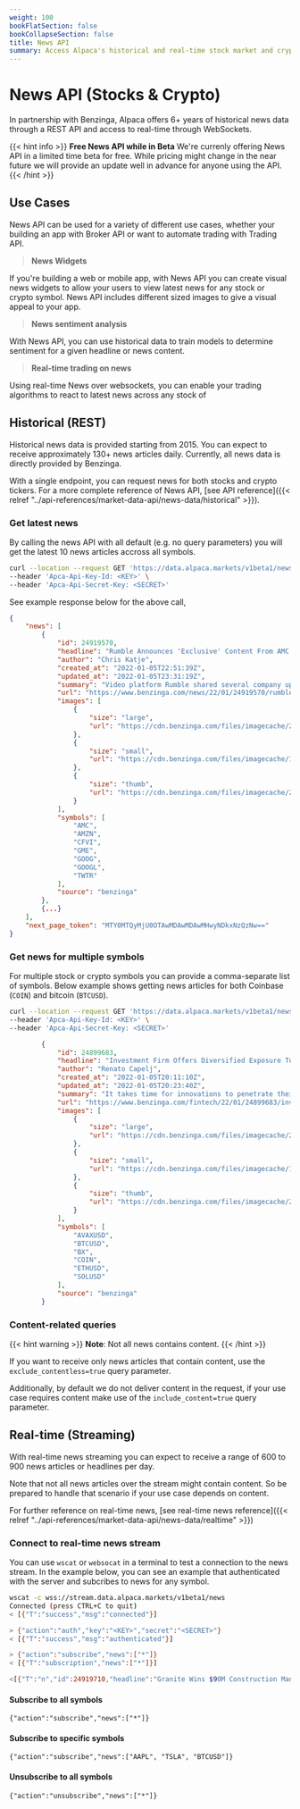 ```yaml
---
weight: 100
bookFlatSection: false
bookCollapseSection: false
title: News API
summary: Access Alpaca's historical and real-time stock market and crypto news through REST API and WebSocket.
---
```


# News API (Stocks & Crypto)

In partnership with Benzinga, Alpaca offers 6+ years of historical news data through a REST API and access to real-time through WebSockets.

{{< hint info >}}
**Free News API while in Beta**
We're currenly offering News API in a limited time beta for free. While pricing might change in the
near future we will provide an update well in advance for anyone using the API.
{{< /hint >}}

## **Use Cases**

News API can be used for a variety of different use cases, whether your building an app with Broker API or want to automate trading with Trading API.

> **News Widgets**

If you're building a web or mobile app, with News API you can create visual news widgets to allow your users to view latest news for any stock or crypto symbol. News API includes different sized images to
give a visual appeal to your app.

> **News sentiment analysis**

With News API, you can use historical data to train models to determine sentiment for a given headline or news content.

> **Real-time trading on news**

Using real-time News over websockets, you can enable your trading algorithms to react to latest news across any stock of



## **Historical (REST)**

Historical news data is provided starting from 2015. You can expect to receive approximately 130+ news articles daily. Currently, all news data is directly provided by Benzinga.

With a single endpoint, you can request news for both stocks and crypto tickers. For a more complete reference of News API, [see API reference]({{< relref "../api-references/market-data-api/news-data/historical" >}}).

### Get latest news

By calling the news API with all default (e.g. no query parameters) you will get the latest 10 news articles accross all symbols.

```bash
curl --location --request GET 'https://data.alpaca.markets/v1beta1/news' \
--header 'Apca-Api-Key-Id: <KEY>' \
--header 'Apca-Api-Secret-Key: <SECRET>'
```

See example response below for the above call,

```json
{
    "news": [
        {
            "id": 24919570,
            "headline": "Rumble Announces 'Exclusive' Content From AMC Ape Matt Kohrs And Rand Paul, Record Site Numbers Revealed",
            "author": "Chris Katje",
            "created_at": "2022-01-05T22:51:39Z",
            "updated_at": "2022-01-05T23:31:19Z",
            "summary": "Video platform Rumble shared several company updates Wednesday, including new user metrics.",
            "url": "https://www.benzinga.com/news/22/01/24919570/rumble-announces-amc-ape-matt-kohrs-and-rand-paul-joining-record-site-numbers-revealed",
            "images": [
                {
                    "size": "large",
                    "url": "https://cdn.benzinga.com/files/imagecache/2048x1536xUP/images/story/2012/mattkohrsonrumble.png"
                },
                {
                    "size": "small",
                    "url": "https://cdn.benzinga.com/files/imagecache/1024x768xUP/images/story/2012/mattkohrsonrumble.png"
                },
                {
                    "size": "thumb",
                    "url": "https://cdn.benzinga.com/files/imagecache/250x187xUP/images/story/2012/mattkohrsonrumble.png"
                }
            ],
            "symbols": [
                "AMC",
                "AMZN",
                "CFVI",
                "GME",
                "GOOG",
                "GOOGL",
                "TWTR"
            ],
            "source": "benzinga"
        },
        {...}
    ],
    "next_page_token": "MTY0MTQyMjU0OTAwMDAwMDAwMHwyNDkxNzQzNw=="
}
```

### Get news for multiple symbols

For multiple stock or crypto symbols you can provide a comma-separate list of symbols. Below example shows getting news articles for both Coinbase (`COIN`) and bitcoin (`BTCUSD`).

```bash
curl --location --request GET 'https://data.alpaca.markets/v1beta1/news?symbols=COIN,BTCUSD' \
--header 'Apca-Api-Key-Id: <KEY>' \
--header 'Apca-Api-Secret-Key: <SECRET>'
```

```json
        {
            "id": 24899683,
            "headline": "Investment Firm Offers Diversified Exposure To Crypto Innovations: Bitcoin, Solana, Avalanche And More",
            "author": "Renato Capelj",
            "created_at": "2022-01-05T20:11:10Z",
            "updated_at": "2022-01-05T20:23:40Z",
            "summary": "It takes time for innovations to penetrate their target markets. The rate of adoption is best characterized by the s-curve, a mathematical graph that plots growth against time.\n\nAt the outset, growth is slow in relation to the time that passes. With time, however, growth accelerates rapidly as the majority adopt the innovation.",
            "url": "https://www.benzinga.com/fintech/22/01/24899683/investment-firm-offers-diversified-exposure-to-crypto-innovations-bitcoin-solana-avalanche-and-more",
            "images": [
                {
                    "size": "large",
                    "url": "https://cdn.benzinga.com/files/imagecache/2048x1536xUP/images/story/2012/cover_photo_66.png"
                },
                {
                    "size": "small",
                    "url": "https://cdn.benzinga.com/files/imagecache/1024x768xUP/images/story/2012/cover_photo_66.png"
                },
                {
                    "size": "thumb",
                    "url": "https://cdn.benzinga.com/files/imagecache/250x187xUP/images/story/2012/cover_photo_66.png"
                }
            ],
            "symbols": [
                "AVAXUSD",
                "BTCUSD",
                "BX",
                "COIN",
                "ETHUSD",
                "SOLUSD"
            ],
            "source": "benzinga"
        }
```

### Content-related queries

{{< hint warning >}}
**Note**: Not all news contains content.
{{< /hint >}}

If you want to receive only news articles that contain content, use the `exclude_contentless=true` query parameter.

Additionally, by default we do not deliver content in the request, if your use case requires content make use of the `include_content=true` query parameter.

## **Real-time (Streaming)**

With real-time news streaming you can expect to receive a range of 600 to 900 news articles or headlines per day.

Note that not all news articles over the stream might contain content. So be prepared to handle that scenario if your use case depends on content.

For further reference on real-time news, [see real-time news reference]({{< relref "../api-references/market-data-api/news-data/realtime" >}})

### Connect to real-time news stream

You can use `wscat` or `websocat` in a terminal to test a connection to the news stream. In the example below, you can see an example that authenticated with the server and subcribes to news for
any symbol.

```bash
wscat -c wss://stream.data.alpaca.markets/v1beta1/news
Connected (press CTRL+C to quit)
< [{"T":"success","msg":"connected"}]

> {"action":"auth","key":"<KEY>","secret":"<SECRET>"}
< [{"T":"success","msg":"authenticated"}]

> {"action":"subscribe","news":["*"]}
< [{"T":"subscription","news":["*"]}]

<[{"T":"n","id":24919710,"headline":"Granite Wins $90M Construction Manager/General Contractor Project In Northern California","summary":"Granite (NYSE:GVA) announced today that it has been selected by the California Department of Transportation (Caltrans) as the Construction Manager/General Contractor (CM/GC) for the approximately $90 million State Route","author":"Benzinga Newsdesk","created_at":"2022-01-05T22:30:29Z","updated_at":"2022-01-05T22:30:30Z","url":"https://www.benzinga.com/news/22/01/24919710/granite-wins-90m-construction-managergeneral-contractor-project-in-northern-california","content":"\u003cp\u003eGranite (NYSE:...","symbols":["GVA"],"source":"benzinga"}]

```

#### Subscribe to all symbols

`{"action":"subscribe","news":["*"]}`

#### Subscribe to specific symbols

`{"action":"subscribe","news":["AAPL", "TSLA", "BTCUSD"]}`

#### Unsubscribe to all symbols

`{"action":"unsubscribe","news":["*"]}`
